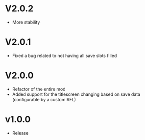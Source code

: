 # V2.0.2

-   More stability

# V2.0.1

-   Fixed a bug related to not having all save slots filled

# V2.0.0

-   Refactor of the entire mod
-   Added support for the titlescreen changing based on save data (configurable by a custom RFL)

# v1.0.0

-   Release

